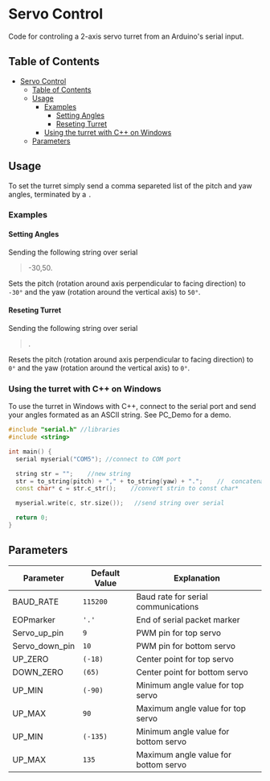 # Servo Control
Code for controling a 2-axis servo turret from an Arduino's serial input.

## Table of Contents
- [Servo Control](#servo-control)
  - [Table of Contents](#table-of-contents)
  - [Usage](#usage)
    - [Examples](#examples)
      - [Setting Angles](#setting-angles)
      - [Reseting Turret](#reseting-turret)
    - [Using the turret with C++ on Windows](#using-the-turret-with-c-on-windows)
  - [Parameters](#parameters)

## Usage
To set the turret simply send a comma separeted list of the pitch and yaw angles, terminated by a `.`


### Examples

#### Setting Angles
Sending the following string over serial
> -30,50.

Sets the pitch (rotation around axis perpendicular to facing direction) to `-30°` and the yaw (rotation around the vertical axis) to `50°`.

#### Reseting Turret
Sending the following string over serial
> .

Resets the pitch (rotation around axis perpendicular to facing direction) to `0°` and the yaw (rotation around the vertical axis) to `0°`.

### Using the turret with C++ on Windows
To use the turret in Windows with C++, connect to the serial port and send your angles formated as an ASCII string. See PC_Demo for a demo.
```c++
#include "serial.h" //libraries
#include <string>

int main() {
  serial myserial("COM5"); //connect to COM port

  string str = "";    //new string
  str = to_string(pitch) + "," + to_string(yaw) + ".";    //  concatenate string and angles from int to string
  const char* c = str.c_str();    //convert strin to const char*

  myserial.write(c, str.size());   //send string over serial

  return 0;
}
```

## Parameters
| Parameter | Default Value | Explanation |
| --- | --- | --- |
| BAUD_RATE | `115200` | Baud rate for serial communications |
| EOPmarker | `'.'` | End of serial packet marker |
| Servo_up_pin | `9` | PWM pin for top servo
| Servo_down_pin | `10` | PWM pin for bottom servo
| UP_ZERO | `(-18)` | Center point for top servo
| DOWN_ZERO | `(65)` | Center point for bottom servo
| UP_MIN | `(-90)` | Minimum angle value for top servo
| UP_MAX | `90` | Maximum angle value for top servo
| UP_MIN | `(-135)` | Minimum angle value for bottom servo
| UP_MAX | `135` | Maximum angle value for bottom servo
